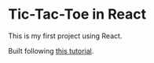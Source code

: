 # Tic-Tac-Toe in React

This is my first project using React.

Built following [this tutorial](https://reactjs.org/tutorial/tutorial.htmlhttps://).
